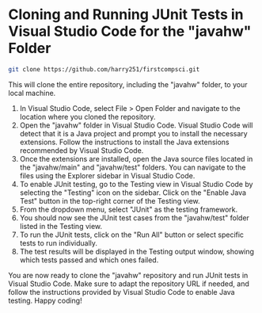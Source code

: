 # Cloning and Running JUnit Tests in Visual Studio Code for the "javahw" Folder

``` bash 
git clone https://github.com/harry251/firstcompsci.git
```

This will clone the entire repository, including the "javahw" folder, to your local machine.

1. In Visual Studio Code, select File > Open Folder and navigate to the location where you cloned the repository.
2. Open the "javahw" folder in Visual Studio Code.
Visual Studio Code will detect that it is a Java project and prompt you to install the necessary extensions. Follow the instructions to install the Java extensions recommended by Visual Studio Code.
3. Once the extensions are installed, open the Java source files located in the "javahw/main" and "javahw/test" folders. You can navigate to the files using the Explorer sidebar in Visual Studio Code.
4. To enable JUnit testing, go to the Testing view in Visual Studio Code by selecting the "Testing" icon on the sidebar.
Click on the "Enable Java Test" button in the top-right corner of the Testing view.
5. From the dropdown menu, select "JUnit" as the testing framework.
6. You should now see the JUnit test cases from the "javahw/test" folder listed in the Testing view.
7. To run the JUnit tests, click on the "Run All" button or select specific tests to run individually.
8. The test results will be displayed in the Testing output window, showing which tests passed and which ones failed.

You are now ready to clone the "javahw" repository and run JUnit tests in Visual Studio Code. Make sure to adapt the repository URL if needed, and follow the instructions provided by Visual Studio Code to enable Java testing. Happy coding!






